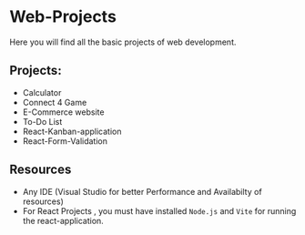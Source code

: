 # Web-Projects

Here you will find all the basic projects of web development.

## Projects:
- Calculator
- Connect 4 Game
- E-Commerce website
- To-Do List
- React-Kanban-application
- React-Form-Validation

## Resources
- Any IDE (Visual Studio for better Performance and Availabilty of resources)
- For React Projects , you must have installed `Node.js` and `Vite` for running the  react-application.
